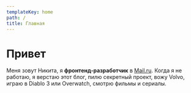 ```yaml
---
templateKey: home
path: /
title: Главная
---
```


# Привет

Меня зовут Никита, я <strong>фронтенд-разработчик</strong> в [Mail.ru](https://mail.ru). Когда я не работаю, я верстаю этот блог, пилю секретный проект, вожу Volvo, играю в Diablo 3 или Overwatch, смотрю фильмы и сериалы.
